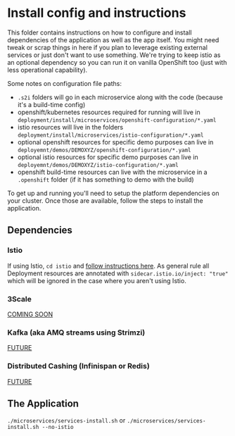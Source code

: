 # Install config and instructions
This folder contains instructions on how to configure and install dependencies of the application as well as the app itself. You might need tweak or scrap things in here if you plan to leverage existing external services or just don't want to use something. We're trying to keep istio as an optional dependency so you can run it on vanilla OpenShift too (just with less operational capability).

Some notes on configuration file paths:
- `.s2i` folders will go in each microservice along with the code (because it's a build-time config)
- openshift/kubernetes resources required for running will live in `deployment/install/microservices/openshift-configuration/*.yaml`
- istio resources will live in the folders `deployment/install/microservices/istio-configuration/*.yaml`
- optional openshift resources for specific demo purposes can live in `deployemnt/demos/DEMOXYZ/openshift-configuration/*.yaml`
- optional istio resources for specific demo purposes can live in `deployemnt/demos/DEMOXYZ/istio-configuration/*.yaml`
- openshift build-time resources can live with the microservice in a `.openshift` folder (if it has something to demo with the build)

To get up and running you'll need to setup the platform dependencies on your cluster. Once those are available, follow the steps to install the application.

## Dependencies
### Istio
If using Istio, `cd istio` and [follow instructions here](./istio). As general rule all Deployment resources are annotated with `sidecar.istio.io/inject: "true"` which will be ignored in the case where you aren't using Istio.

### 3Scale
[COMING SOON](./3scale)

### Kafka (aka AMQ streams using Strimzi)
[FUTURE](./kafka)

### Distributed Cashing (Infinispan or Redis)
[FUTURE](./distributed-cache)

## The Application
`./microservices/services-install.sh` or `./microservices/services-install.sh --no-istio`



[1]: https://quay.io/user/jasonredhat